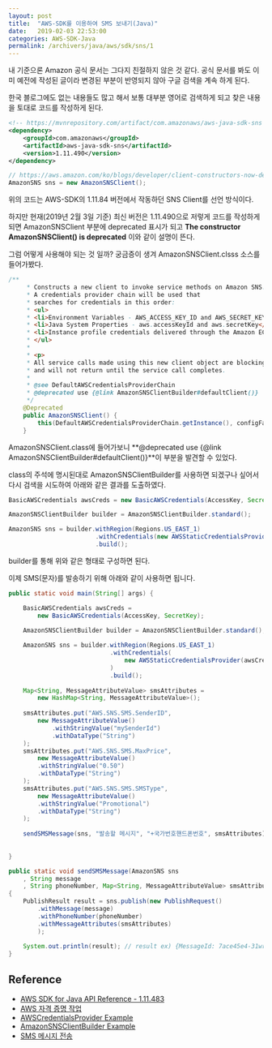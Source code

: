 ```yaml
---
layout: post
title:  "AWS-SDK를 이용하여 SMS 보내기(Java)"
date:   2019-02-03 22:53:00
categories: AWS-SDK-Java
permalink: /archivers/java/aws/sdk/sns/1
---
```


내 기준으론 Amazon 공식 문서는 그다지 친절하지 않은 것 같다.
공식 문서를 봐도 이미 예전에 작성된 글이라 변경된 부분이 반영되지 않아 구글 검색을 계속 하게 된다.

한국 블로그에도 없는 내용들도 많고 해서 보통 대부분 영어로 검색하게 되고 찾은 내용을 토대로 코드를 작성하게 된다.  

```xml
<!-- https://mvnrepository.com/artifact/com.amazonaws/aws-java-sdk-sns -->
<dependency>
    <groupId>com.amazonaws</groupId>
    <artifactId>aws-java-sdk-sns</artifactId>
    <version>1.11.490</version>
</dependency>
```  

  

```java
// https://aws.amazon.com/ko/blogs/developer/client-constructors-now-deprecated/
AmazonSNS sns = new AmazonSNSClient();
```
위의 코드는 AWS-SDK의 1.11.84 버전에서 작동하던 SNS Client를 선언 방식이다.

하지만 현재(2019년 2월 3일 기준) 최신 버전은 1.11.490으로 저렇게 코드를 작성하게 되면
AmazonSNSClient 부분에 deprecated 표시가 되고 **The constructor AmazonSNSClient() is deprecated** 이와 같이 설명이 뜬다.

그럼 어떻게 사용해야 되는 것 일까? 궁금증이 생겨 AmazonSNSClient.clsss 소스를 들어가봤다.

```java
/**
     * Constructs a new client to invoke service methods on Amazon SNS. 
     * A credentials provider chain will be used that
     * searches for credentials in this order:
     * <ul>
     * <li>Environment Variables - AWS_ACCESS_KEY_ID and AWS_SECRET_KEY</li>
     * <li>Java System Properties - aws.accessKeyId and aws.secretKey</li>
     * <li>Instance profile credentials delivered through the Amazon EC2 metadata service</li>
     * </ul>
     *
     * <p>
     * All service calls made using this new client object are blocking, 
     * and will not return until the service call completes.
     *
     * @see DefaultAWSCredentialsProviderChain
     * @deprecated use {@link AmazonSNSClientBuilder#defaultClient()}
     */
    @Deprecated
    public AmazonSNSClient() {
        this(DefaultAWSCredentialsProviderChain.getInstance(), configFactory.getConfig());
    }
```
AmazonSNSClient.class에 들어가보니 **@deprecated use {@link AmazonSNSClientBuilder#defaultClient()}**이 부분을 발견할 수 있었다. 

class의 주석에 명시된대로 AmazonSNSClientBuilder를 사용하면 되겠구나 싶어서 다시 검색을 시도하여 아래와 같은 결과를 도출하였다.

```java
BasicAWSCredentials awsCreds = new BasicAWSCredentials(AccessKey, SecretKey);

AmazonSNSClientBuilder builder = AmazonSNSClientBuilder.standard();

AmazonSNS sns = builder.withRegion(Regions.US_EAST_1)
                        .withCredentials(new AWSStaticCredentialsProvider(awsCreds))
                        .build();
```
builder를 통해 위와 같은 형태로 구성하면 된다.  

이제 SMS(문자)를 발송하기 위해 아래와 같이 사용하면 됩니다.

```java
public static void main(String[] args) {

    BasicAWSCredentials awsCreds = 
        new BasicAWSCredentials(AccessKey, SecretKey);
    
    AmazonSNSClientBuilder builder = AmazonSNSClientBuilder.standard();

    AmazonSNS sns = builder.withRegion(Regions.US_EAST_1)
                            .withCredentials(
                                new AWSStaticCredentialsProvider(awsCreds)
                            )
                            .build();
    
    Map<String, MessageAttributeValue> smsAttributes = 
        new HashMap<String, MessageAttributeValue>();
    
    smsAttributes.put("AWS.SNS.SMS.SenderID", 
        new MessageAttributeValue()
            .withStringValue("mySenderId")
            .withDataType("String")
    );
    smsAttributes.put("AWS.SNS.SMS.MaxPrice", 
        new MessageAttributeValue()
        .withStringValue("0.50")
        .withDataType("String")
    );
    smsAttributes.put("AWS.SNS.SMS.SMSType", 
        new MessageAttributeValue()
        .withStringValue("Promotional")
        .withDataType("String")
    );
    
    sendSMSMessage(sns, "발송할 메시지", "+국가번호핸드폰번호", smsAttributes);
    
    
}

public static void sendSMSMessage(AmazonSNS sns
    , String message
    , String phoneNumber, Map<String, MessageAttributeValue> smsAttributes) 
{
    PublishResult result = sns.publish(new PublishRequest()
        .withMessage(message)
        .withPhoneNumber(phoneNumber)
        .withMessageAttributes(smsAttributes)
        );
    
    System.out.println(result); // result ex) {MessageId: 7ace45e4-31wr-5353-b2f2-17759c45d913}
}
```




## Reference  
* [AWS SDK for Java API Reference - 1.11.483](https://docs.aws.amazon.com/AWSJavaSDK/latest/javadoc/)
* [AWS 자격 증명 작업](https://docs.aws.amazon.com/ko_kr/sdk-for-java/v1/developer-guide/credentials.html)
* [AWSCredentialsProvider Example](https://www.programcreek.com/java-api-examples/index.php?api=com.amazonaws.auth.AWSCredentialsProvider)
* [AmazonSNSClientBuilder Example](https://www.programcreek.com/java-api-examples/index.php?api=com.amazonaws.services.sns.AmazonSNSClientBuilder)
* [SMS 메시지 전송](https://docs.aws.amazon.com/ko_kr/sns/latest/dg/sms_publish-to-phone.html)
